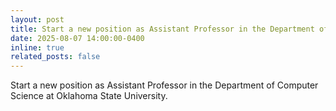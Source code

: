 ```yaml
---
layout: post
title: Start a new position as Assistant Professor in the Department of Computer Science at Oklahoma State University.
date: 2025-08-07 14:00:00-0400
inline: true
related_posts: false
---
```

Start a new position as Assistant Professor in the Department of Computer Science at Oklahoma State University.
